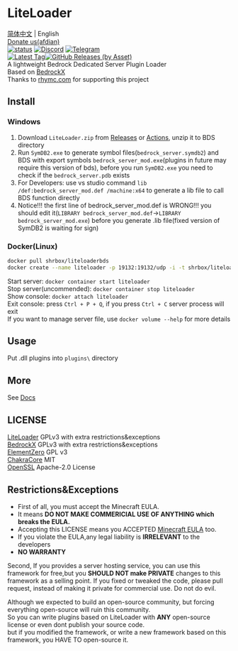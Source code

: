# LiteLoader
[简体中文](README_zh-cn.md) | English  
[Donate us(afdian)](https://afdian.net/@liteldev)  
<a href="https://github.com/LiteLDev/LiteLoader/actions">![status](https://img.shields.io/github/workflow/status/LiteLDev/LiteLoader/Build%20LiteLoader?style=flat-square)</a>
<a href="https://discord.gg/27KTrxHc9t">![Discord](https://img.shields.io/discord/849252980430864384?style=flat-square)</a>
<a href="https://t.me/liteloader">![Telegram](https://img.shields.io/badge/telegram-LiteLoader-%232CA5E0?style=flat-square&logo=Telegram)</a><br>
<a href="https://github.com/LiteLDev/LiteLoader/releases/latest">![Latest Tag](https://img.shields.io/github/v/tag/LiteLDev/LiteLoader?label=LATEST%20TAG&style=flat-square)![GitHub Releases (by Asset)](https://img.shields.io/github/downloads/LiteLDev/LiteLoader/latest/total?style=flat-square)</a><br>
A lightweight Bedrock Dedicated Server Plugin Loader  
Based on [BedrockX](https://github.com/Sysca11/BedrockX)  
Thanks to [rhymc.com](https://www.rhymc.com/) for supporting this project

## Install
### Windows
1. Download `LiteLoader.zip` from [Releases](https://github.com/LiteLDev/LiteLoader/releases) or [Actions](https://github.com/LiteLDev/LiteLoader/actions), unzip it to BDS directory
2. Run `SymDB2.exe` to generate symbol files(`bedrock_server.symdb2`) and BDS with export symbols `bedrock_server_mod.exe`(plugins in future may require this version of bds), before you run `SymDB2.exe` you need to check if the `bedrock_server.pdb` exists
3. For Developers: use vs studio command `lib /def:bedrock_server_mod.def /machine:x64` to generate a lib file to call BDS function directly
4. Notice!!! the first line of bedrock_server_mod.def is WRONG!!!  you should edit it(`LIBRARY bedrock_server_mod.def`->`LIBRARY bedrock_server_mod.exe`) before you generate .lib file(fixed version of SymDB2 is waiting for sign)

### Docker(Linux)
```bash
docker pull shrbox/liteloaderbds
docker create --name liteloader -p 19132:19132/udp -i -t shrbox/liteloaderbds
```
Start server: `docker container start liteloader`  
Stop server(uncommended): `docker container stop liteloader`  
Show console: `docker attach liteloader`  
Exit console: press `Ctrl + P + Q`, if you press `Ctrl + C` server process will exit  
If you want to manage server file, use `docker volume --help` for more details

## Usage
Put .dll plugins into `plugins\` directory  

## More
See [Docs](https://docs.litetitle.com/)

## LICENSE  
[LiteLoader](https://github.com/LiteLDev/LiteLoader) GPLv3 with extra restrictions&exceptions  
[BedrockX](https://github.com/Sysca11/BedrockX) GPLv3 with extra restrictions&exceptions  
[ElementZero](https://github.com/Element-0/ElementZero) GPL v3  
[ChakraCore](https://github.com/chakra-core/ChakraCore) MIT  
[OpenSSL](https://github.com/openssl/openssl) Apache-2.0 License

## Restrictions&Exceptions
- First of all, you must accept the Minecraft EULA.  
- It means **DO NOT MAKE COMMERICIAL USE OF ANYTHING which breaks the EULA.**  
- Accepting this LICENSE means you ACCEPTED [Minecraft EULA](https://account.mojang.com/terms) too.  
- If you violate the EULA,any legal liability is **IRRELEVANT** to the developers  
- **NO WARRANTY**

Second, If you provides a server hosting service, you can use this framework for free,but you **SHOULD NOT make PRIVATE** changes to this framework as a selling point. If you fixed or tweaked the code, please pull request, instead of making it private for commercial use.
Do not do evil.

Although we expected to build an open-source community, but forcing everything open-source will ruin this community.  
So you can write plugins based on LiteLoader with **ANY** open-source license or even dont publish your source code.  
but if you modified the framework, or write a new framework based on this framework, you HAVE TO open-source it.
